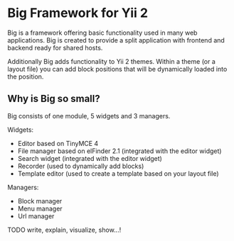 Big Framework for Yii 2
===================================

Big is a framework offering basic functionality used in many web applications. Big is created to provide a split application with frontend and backend ready for shared hosts.

Additionally Big adds functionality to Yii 2 themes. Within a theme (or a layout file) you can add block positions that will be dynamically loaded into the position.

Why is Big so small?
--------------------

Big consists of one module, 5 widgets and 3 managers.

Widgets:
  - Editor based on TinyMCE 4
  - File manager based on elFinder 2.1 (integrated with the editor widget)
  - Search widget (integrated with the editor widget)
  - Recorder (used to dynamically add blocks)
  - Template editor (used to create a template based on your layout file)

Managers:
  - Block manager
  - Menu manager
  - Url manager

TODO write, explain, visualize, show...!